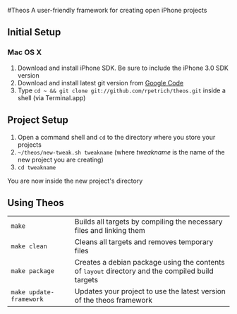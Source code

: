 #Theos
A user-friendly framework for creating open iPhone projects
## Initial Setup
### Mac OS X
1. Download and install iPhone SDK. Be sure to include the iPhone 3.0 SDK version
2. Download and install latest git version from <a href="http://code.google.com/p/git-osx-installer/">Google Code</a>
3. Type `cd ~ && git clone git://github.com/rpetrich/theos.git` inside a shell (via Terminal.app)

## Project Setup

1. Open a command shell and `cd` to the directory where you store your projects
2. `~/theos/new-tweak.sh tweakname` (where _tweakname_ is the name of the new project you are creating)
3. `cd tweakname`

You are now inside the new project's directory

## Using Theos
<table>
 <tr>
  <td><code>make</code></td>
  <td>Builds all targets by compiling the necessary files and linking them</td>
 </tr>
 <tr>
  <td><code>make clean</code></td>
  <td>Cleans all targets and removes temporary files</td>
 </tr>
 <tr>
  <td><code>make&nbsp;package</code></td>
  <td>Creates a debian package using the contents of <tt>layout</tt> directory and the compiled build targets</td>
 </tr>
 <tr>
  <td><code>make&nbsp;update-framework</code></td>
  <td>Updates your project to use the latest version of the theos framework</td>
 </tr>
</table>
